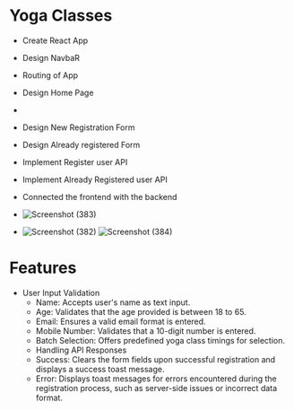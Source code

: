 # Yoga Classes

- Create React App
- Design NavbaR
- Routing of App
- Design Home Page
- 
- Design New Registration Form
- Design Already registered Form
- Implement Register user API
- Implement Already Registered user API
- Connected the frontend with the backend
  
- ![Screenshot (383)](https://github.com/whoanujyadav/YogoClasses-Website/assets/91775250/458c691f-ce00-4f9e-8971-08da2a7d60af)
- ![Screenshot (382)](https://github.com/whoanujyadav/YogoClasses-Website/assets/91775250/e30a10bd-e654-4712-9711-ce062c3e2039)
![Screenshot (384)](https://github.com/whoanujyadav/YogoClasses-Website/assets/91775250/d5c1f3c6-da79-415a-b0a6-40c199d3288d)



# Features
- User Input Validation
    - Name: Accepts user's name as text input.
    - Age: Validates that the age provided is between 18 to 65.
    - Email: Ensures a valid email format is entered.
    - Mobile Number: Validates that a 10-digit number is entered.
    - Batch Selection: Offers predefined yoga class timings for selection.
    - Handling API Responses
    - Success: Clears the form fields upon successful registration and displays a success toast message.
    - Error: Displays toast messages for errors encountered during the registration process, such as server-side issues or  incorrect data format.
